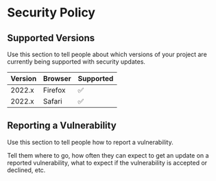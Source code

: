 # Security Policy

## Supported Versions

Use this section to tell people about which versions of your project are
currently being supported with security updates.

| Version  | Browser   | Supported |
| -------  | --------- | --------- |
| 2022.x   | Firefox | :white_check_mark: |
| 2022.x   | Safari | :white_check_mark: |

## Reporting a Vulnerability

Use this section to tell people how to report a vulnerability.

Tell them where to go, how often they can expect to get an update on a
reported vulnerability, what to expect if the vulnerability is accepted or
declined, etc.